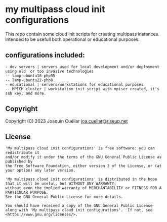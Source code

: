 # my multipass cloud init configurations

This repo contain some cloud init scripts for creating multipass instances.
Intended to be usefull both operational or educational purposes.


## configurations included:

```
- dev servers | servers used for local development and/or deployment using old  or too invasive technologies
-- lamp-ubuntu16-php55
-- lamp-ubuntu22-php8
- educational | servers/workstations for educational purposes
-- MPICH cluster | workstation init script with mpiser created, it's ssh key, and more.
```

## Copyright

Copyright (C) 2023 Joaquín Cuéllar <joa.cuellar@riseup.net>

## License

```
'My multipass cloud init configurations' is free software: you can redistribute it 
and/or modify it under the terms of the GNU General Public License as published by 
the Free Software Foundation, either version 3 of the License, or (at your option) any later version.

'My multipass cloud init configurations' is distributed in the hope that it will be useful, but WITHOUT ANY WARRANTY;
without even the implied warranty of MERCHANTABILITY or FITNESS FOR A PARTICULAR PURPOSE. 
See the GNU General Public License for more details.

You should have received a copy of the GNU General Public License
along with 'My multipass cloud init configurations'.  If not, see <https://www.gnu.org/licenses/>.
```





